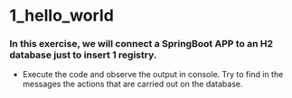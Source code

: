 # 1_hello_world
### In this exercise, we will connect a SpringBoot APP to an H2 database just to insert 1 registry.
- Execute the code and observe the output in console. Try to find in the messages the actions that are carried out on the database.
